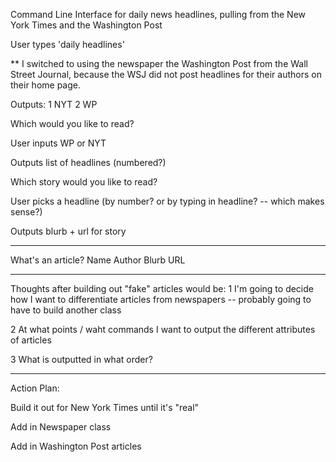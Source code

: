 Command Line Interface for daily news headlines, pulling from the New York Times and the Washington Post

User types 'daily headlines'

** I switched to using the newspaper the Washington Post from the Wall Street Journal, because the WSJ did not post headlines for their authors on their home page.  

Outputs: 
  1 NYT
  2 WP

  Which would you like to read? 

User inputs WP or NYT

Outputs list of headlines (numbered?)

  Which story would you like to read? 

User picks a headline (by number? or by typing in headline? -- which makes sense?)

Outputs blurb + url for story

------

What's an article? 
Name 
Author
Blurb
URL

------
Thoughts after building out "fake" articles would be: 
  1 I'm going to decide how I want to differentiate articles from newspapers -- probably going to have to build another class

  2 At what points / waht commands I want to output the different attributes of articles

  3 What is outputted in what order?

------

Action Plan: 

Build it out for New York Times until it's "real"

Add in Newspaper class

Add in Washington Post articles










